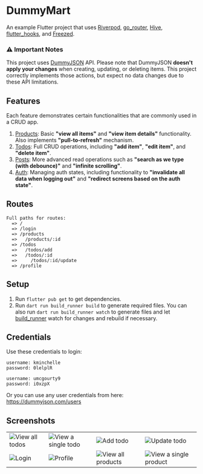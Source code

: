 # DummyMart

An example Flutter project that uses [Riverpod], [go_router], [Hive], [flutter_hooks], and [Freezed].

### ⚠ Important Notes
This project uses [DummyJSON] API. Please note that DummyJSON **doesn't apply your changes** when creating, updating, or deleting items. This project correctly implements those actions, but expect no data changes due to these API limitations.

## Features
Each feature demonstrates certain functionalities that are commonly used in a CRUD app.
1. [Products](https://github.com/dhafinrayhan/dummymart/tree/master/lib/features/products): Basic **"view all items"** and **"view item details"** functionality. Also implements **"pull-to-refresh"** mechanism.
2. [Todos](https://github.com/dhafinrayhan/dummymart/tree/master/lib/features/todos): Full CRUD operations, including **"add item"**, **"edit item"**, and **"delete item"**.
3. [Posts](https://github.com/dhafinrayhan/dummymart/tree/master/lib/features/posts): More advanced read operations such as **"search as we type (with debounce)"** and **"infinite scrolling"**.
4. [Auth](https://github.com/dhafinrayhan/dummymart/tree/master/lib/features/auth): Managing auth states, including functionality to **"invalidate all data when logging out"** and **"redirect screens based on the auth state"**.

## Routes
```
Full paths for routes:
  => /
  => /login
  => /products
  =>   /products/:id
  => /todos
  =>   /todos/add
  =>   /todos/:id
  =>     /todos/:id/update
  => /profile
```

## Setup
1. Run `flutter pub get` to get dependencies.
1. Run `dart run build_runner build` to generate required files. You can also run `dart run build_runner watch` to generate files and let [build_runner] watch for changes and rebuild if necessary.

## Credentials
Use these credentials to login:

```
username: kminchelle
password: 0lelplR
```
```
username: umcgourty9
password: i0xzpX
```

Or you can use any user credentials from here: https://dummyjson.com/users

## Screenshots
|||||
|----|----|----|----|
| ![View all todos] | ![View a single todo] | ![Add todo] | ![Update todo] |
| ![Login] | ![Profile] | ![View all products] | ![View a single product] |


  [riverpod]: https://pub.dev/packages/riverpod
  [flutter_hooks]: https://pub.dev/packages/flutter_hooks
  [freezed]: https://pub.dev/packages/freezed
  [hive]: https://pub.dev/packages/hive
  [go_router]: https://pub.dev/packages/go_router
  [build_runner]: https://pub.dev/packages/build_runner
  [DummyJSON]: https://dummyjson.com/

  [View all todos]: https://github.com/dhafinrayhan/dummymart/assets/49405411/02fb9cc4-4252-4acc-ae59-84d1500a7de5
  [View a single todo]: https://github.com/dhafinrayhan/dummymart/assets/49405411/b5203d1c-8030-42bf-b8c4-cc2ff90c6bdb
  [Add todo]: https://github.com/dhafinrayhan/dummymart/assets/49405411/7a901a1b-df57-4ad8-8c70-93838a9b162d
  [Update todo]: https://github.com/dhafinrayhan/dummymart/assets/49405411/7696ab81-7c58-4833-9607-277725219dc2

  [Login]: https://github.com/dhafinrayhan/dummymart/assets/49405411/15c235f4-0e2d-4a4c-9060-7569c7f953e7
  [Profile]: https://github.com/dhafinrayhan/dummymart/assets/49405411/4ddaaa6e-ca48-4674-a49a-8fd7be0d2859
  [View all products]: https://github.com/dhafinrayhan/dummymart/assets/49405411/253f5167-cf83-4414-b6b5-cecb2cba6403
  [View a single product]: https://github.com/dhafinrayhan/dummymart/assets/49405411/a05010b9-db74-47f0-8ae1-bcfca54a5d15
